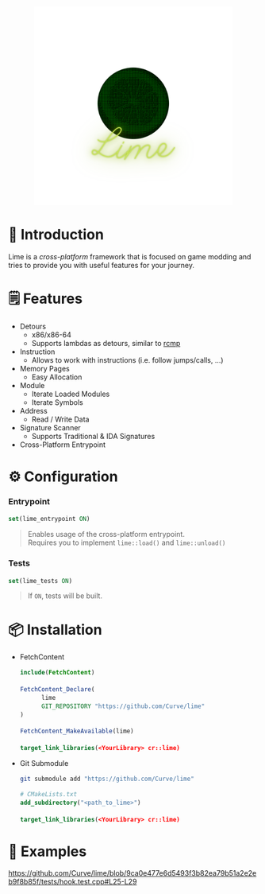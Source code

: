 <p align="center">
    <img src="assets/lime.svg" width=400>
</p>

# 👋 Introduction
Lime is a *cross-platform* framework that is focused on game modding and tries to provide you with useful features for your journey.


# 🗒️ Features
- Detours
  - x86/x86-64
  - Supports lambdas as detours, similar to [rcmp](https://github.com/Smertig/rcmp)
- Instruction
  - Allows to work with instructions (i.e. follow jumps/calls, ...)
- Memory Pages
  - Easy Allocation
- Module
  - Iterate Loaded Modules
  - Iterate Symbols
- Address
  - Read / Write Data
- Signature Scanner
  - Supports Traditional & IDA Signatures
- Cross-Platform Entrypoint

# ⚙️ Configuration

### Entrypoint
```cmake
set(lime_entrypoint ON)
```
> Enables usage of the cross-platform entrypoint.  
> Requires you to implement `lime::load()` and `lime::unload()`

### Tests
```cmake
set(lime_tests ON)
```
> If `ON`, tests will be built.  

# 📦 Installation
- FetchContent
  ```cmake
  include(FetchContent)

  FetchContent_Declare(
        lime
        GIT_REPOSITORY "https://github.com/Curve/lime"
  )

  FetchContent_MakeAvailable(lime)

  target_link_libraries(<YourLibrary> cr::lime)
  ```

- Git Submodule
  ```bash
  git submodule add "https://github.com/Curve/lime"
  ```
  ```cmake
  # CMakeLists.txt
  add_subdirectory("<path_to_lime>")

  target_link_libraries(<YourLibrary> cr::lime)
  ```

# 📖 Examples

https://github.com/Curve/lime/blob/9ca0e477e6d5493f3b82ea79b51a2e2eb9f8b85f/tests/hook.test.cpp#L25-L29